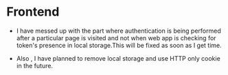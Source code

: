 # Frontend
- I have messed up with the part where authentication is being performed after a particular page is visited and not when web app is checking for token's presence in local storage.This will be fixed as soon as I get time.

- Also , I have planned to remove local storage and use HTTP only cookie in the future.

